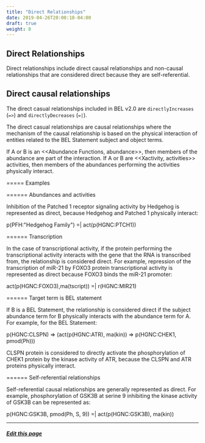 ```yaml
---
title: "Direct Relationships"
date: 2019-04-26T20:00:18-04:00
draft: true
weight: 8
---
```


## Direct Relationships

Direct relationships include direct causal relationships and non-causal relationships that are considered direct because they are self-referential.

## Direct causal relationships

The direct casual relationships included in BEL v2.0 are `directlyIncreases` (`=>`) and `directlyDecreases` (`=|`).

The direct casual relationships are causal relationships where the mechanism of the causal relationship is based on the physical interaction of entities related to the BEL Statement subject and object terms.

If A or B is an <<Abundance Functions, abundance>>, then members of the abundance are part of the interaction. If A or B are <<Xactivity, activities>> activities, then members of the abundances performing the activities physically interact.

===== Examples

====== Abundances and activities

Inhibition of the Patched 1 receptor signaling activity by Hedgehog is represented as direct, because Hedgehog and Patched 1 physically interact:

<span class="assertion">p(PFH:"Hedgehog Family") =| act(p(HGNC:PTCH1))</span>


====== Transcription

In the case of transcriptional activity, if the protein performing the transcriptional activity interacts with the gene that the RNA is transcribed from, the relationship is considered direct. For example, repression of the transcription of miR-21 by FOXO3 protein transcriptional activity is represented as direct because FOXO3 binds the miR-21 promoter:


 act(p(HGNC:FOXO3),ma(tscript)) =| r(HGNC:MIR21)

====== Target term is BEL statement

If B is a BEL Statement, the relationship is considered direct if the subject abundance term for B physically interacts with the abundance term for A. For example, for the BEL Statement:


 p(HGNC:CLSPN) => (act(p(HGNC:ATR), ma(kin)) => p(HGNC:CHEK1, pmod(Ph)))

CLSPN protein is considered to directly activate the phosphorylation of CHEK1 protein by the kinase activity of ATR, because the CLSPN and ATR proteins physically interact.

====== Self-referential relationships

Self-referential causal relationships are generally represented as direct. For example, phosphorylation of GSK3B at serine 9 inhibiting the kinase activity of GSK3B can be represented as:


 p(HGNC:GSK3B, pmod(Ph, S, 9)) =| act(p(HGNC:GSK3B), ma(kin))

---
##### [Edit this page](https://github.com/belbio/bel_lang_ws/edit/master/content/tutorial/direct.md)
